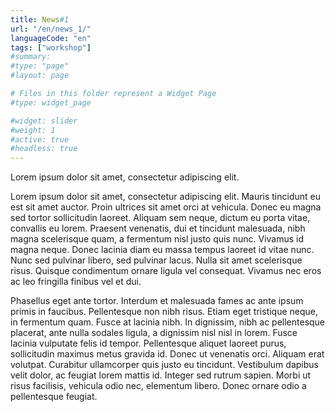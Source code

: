 ```yaml
---
title: News#1
url: "/en/news_1/"
languageCode: "en"
tags: ["workshop"]
#summary: 
#type: "page"
#layout: page 

# Files in this folder represent a Widget Page
#type: widget_page

#widget: slider
#weight: 1
#active: true
#headless: true
---
```


Lorem ipsum dolor sit amet, consectetur adipiscing elit.

Lorem ipsum dolor sit amet, consectetur adipiscing elit. Mauris tincidunt eu est sit amet auctor. Proin ultrices sit amet orci at vehicula. Donec eu magna sed tortor sollicitudin laoreet. Aliquam sem neque, dictum eu porta vitae, convallis eu lorem. Praesent venenatis, dui et tincidunt malesuada, nibh magna scelerisque quam, a fermentum nisl justo quis nunc. Vivamus id magna neque. Donec lacinia diam eu massa tempus laoreet id vitae nunc. Nunc sed pulvinar libero, sed pulvinar lacus. Nulla sit amet scelerisque risus. Quisque condimentum ornare ligula vel consequat. Vivamus nec eros ac leo fringilla finibus vel et dui.

Phasellus eget ante tortor. Interdum et malesuada fames ac ante ipsum primis in faucibus. Pellentesque non nibh risus. Etiam eget tristique neque, in fermentum quam. Fusce at lacinia nibh. In dignissim, nibh ac pellentesque placerat, ante nulla sodales ligula, a dignissim nisl nisl in lorem. Fusce lacinia vulputate felis id tempor. Pellentesque aliquet laoreet purus, sollicitudin maximus metus gravida id. Donec ut venenatis orci. Aliquam erat volutpat. Curabitur ullamcorper quis justo eu tincidunt. Vestibulum dapibus velit dolor, ac feugiat lorem mattis id. Integer sed rutrum sapien. Morbi ut risus facilisis, vehicula odio nec, elementum libero. Donec ornare odio a pellentesque feugiat. 
